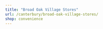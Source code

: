 ```yaml
---
title: "Broad Oak Village Stores"
url: /canterbury/broad-oak-village-stores/
shop: convenience
---
```

